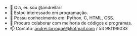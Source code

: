 - 👋 Olá, eu sou @andreilarr
- 👀 Estou interessado em programação. 
- 🌱 Possu conhecimento em: Python, C, HTML, CSS.
- 💞️ Procuro colaborar com melhoria de códigos e programas.
- 📫 Contato: andrei.larroque@hotmail.com / 53 981199033
